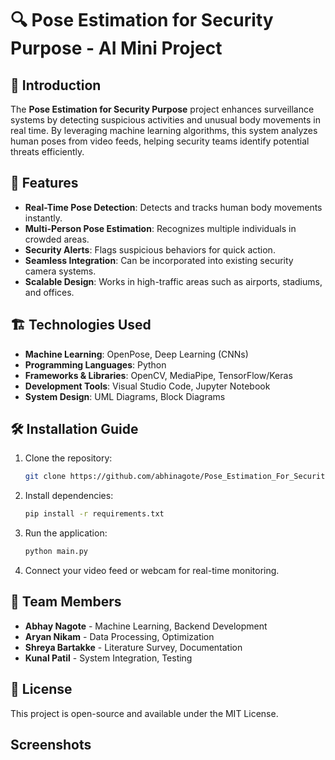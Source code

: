 # 🔍 Pose Estimation for Security Purpose - AI Mini Project  

## 📌 Introduction  
The **Pose Estimation for Security Purpose** project enhances surveillance systems by detecting suspicious activities and unusual body movements in real time. By leveraging machine learning algorithms, this system analyzes human poses from video feeds, helping security teams identify potential threats efficiently.  

## 🚀 Features  
- **Real-Time Pose Detection**: Detects and tracks human body movements instantly.  
- **Multi-Person Pose Estimation**: Recognizes multiple individuals in crowded areas.  
- **Security Alerts**: Flags suspicious behaviors for quick action.  
- **Seamless Integration**: Can be incorporated into existing security camera systems.  
- **Scalable Design**: Works in high-traffic areas such as airports, stadiums, and offices.  

## 🏗️ Technologies Used  
- **Machine Learning**: OpenPose, Deep Learning (CNNs)  
- **Programming Languages**: Python  
- **Frameworks & Libraries**: OpenCV, MediaPipe, TensorFlow/Keras  
- **Development Tools**: Visual Studio Code, Jupyter Notebook  
- **System Design**: UML Diagrams, Block Diagrams  

## 🛠️ Installation Guide  
1. Clone the repository:  
   ```sh
   git clone https://github.com/abhinagote/Pose_Estimation_For_Security_Purpose.git
   ```  
2. Install dependencies:  
   ```sh
   pip install -r requirements.txt
   ```  
3. Run the application:  
   ```sh
   python main.py
   ```  
4. Connect your video feed or webcam for real-time monitoring.   

## 👥 Team Members  
- **Abhay Nagote** - Machine Learning, Backend Development  
- **Aryan Nikam** - Data Processing, Optimization  
- **Shreya Bartakke** - Literature Survey, Documentation  
- **Kunal Patil** - System Integration, Testing  

## 📜 License  
This project is open-source and available under the MIT License.  

## Screenshots



